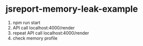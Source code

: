 # jsreport-memory-leak-example
1. npm run start
2. API call localhost:4000/render
3. repeat API call localhost:4000/render
4. check memory profile
